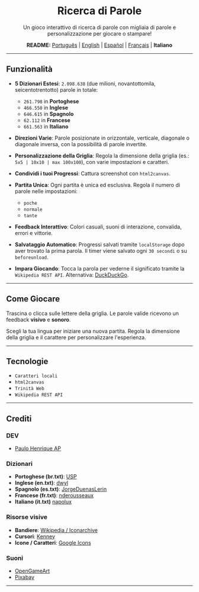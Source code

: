 <div align="center">

# Ricerca di Parole

Un gioco interattivo di ricerca di parole con migliaia di parole e personalizzazione per giocare o stampare!

<p>
<b>README:</b>
<a href="README.md">Português</a> |
<a href="README.en.md">English</a> |
<a href="README.es.md">Español</a> |
<a href="README.fr.md">Français</a> |
<b>Italiano</b>
</p>

</div>

-----

## Funzionalità

  - **5 Dizionari Estesi**:
    `2.098.638` (due milioni, novantottomila, seicentotrentotto) parole in totale:

      - `261.798` in **Portoghese**
      - `466.550` in **Inglese**
      - `646.615` in **Spagnolo**
      - `62.112` in **Francese**
      - `661.563` in **Italiano**

  - **Direzioni Varie**:
    Parole posizionate in orizzontale, verticale, diagonale o diagonale inversa,
    con la possibilità di parole invertite.

  - **Personalizzazione della Griglia**:
    Regola la dimensione della griglia (es.: `5x5 | 10x10 | max 100x100`),
    con varie impostazioni e caratteri.

  - **Condividi i tuoi Progressi**:
    Cattura screenshot con `html2canvas`.

  - **Partita Unica**:
    Ogni partita è unica ed esclusiva. Regola il numero di parole nelle impostazioni:

      - `poche`
      - `normale`
      - `tante`

  - **Feedback Interattivo**:
    Colori casuali, suoni di interazione, convalida, errori e vittorie.

  - **Salvataggio Automatico**:
    Progressi salvati tramite `localStorage` dopo aver trovato la prima parola.
    Il timer viene salvato ogni `30 secondi` o su `beforeunload`.

  - **Impara Giocando**:
    Tocca la parola per vederne il significato tramite la `Wikipedia REST API`.
    Alternativa: [DuckDuckGo](https://duckduckgo.com/).

-----

## Come Giocare

Trascina o clicca sulle lettere della griglia.
Le parole valide ricevono un feedback **visivo** e **sonoro**.

Scegli la tua lingua per iniziare una nuova partita.
Regola la dimensione della griglia e il carattere per personalizzare l'esperienza.

-----

## Tecnologie

  - `Caratteri locali`
  - `html2canvas`
  - `Trinità Web`
  - `Wikipedia REST API`

-----

## Crediti

### DEV

  - [Paulo Henrique AP](https://github.com/Paulo-HenriqueAP)

### Dizionari

  - **Portoghese (br.txt)**: [USP](https://www.ime.usp.br/~pf/dicios/)
  - **Inglese (en.txt)**: [dwyl](https://github.com/dwyl/english-words)
  - **Spagnolo (es.txt)**: [JorgeDuenasLerin](https://github.com/JorgeDuenasLerin/diccionario-espanol-txt/tree/master)
  - **Francese (fr.txt)**: [nderousseaux](https://gist.github.com/nderousseaux/382c085f393ef88466e1cbcc98589687)
  - **Italiano (it.txt)** [napolux](https://github.com/napolux)

### Risorse visive

  - **Bandiere**:
    [Wikipedia / Iconarchive](https://www.iconarchive.com/show/flags-icons-by-wikipedia.html)
  - **Cursori**:
    [Kenney](https://www.kenney.nl)
  - **Icone / Caratteri**:
    [Google Icons](https://fonts.google.com/icons)

### Suoni

  - [OpenGameArt](https://opengameart.org/)
  - [Pixabay](https://pixabay.com/users/floraphonic-38928062/)

-----